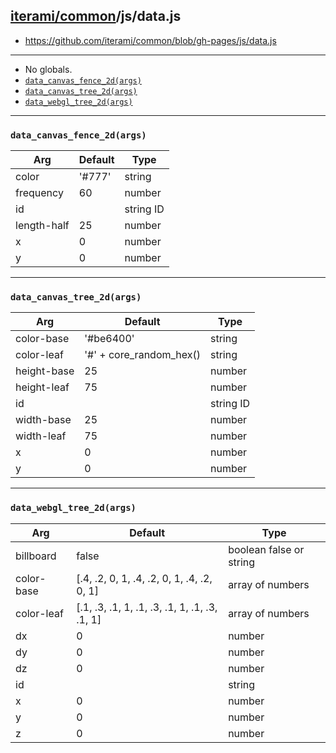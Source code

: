 [iterami/common](https://github.com/iterami/Docs.htm/blob/gh-pages/common/README.md)/js/data.js
-----------------------------------------------------------------------------------------------

* https://github.com/iterami/common/blob/gh-pages/js/data.js

---

* No globals.
* [`data_canvas_fence_2d(args)`](#data_canvas_fence_2dargs)
* [`data_canvas_tree_2d(args)`](#data_canvas_tree_2dargs)
* [`data_webgl_tree_2d(args)`](#data_webgl_tree_2dargs)

---

### `data_canvas_fence_2d(args)`

Arg         | Default | Type
------------|---------|----------
color       | '#777'  | string
frequency   | 60      | number
id          |         | string ID
length-half | 25      | number
x           | 0       | number
y           | 0       | number

---

### `data_canvas_tree_2d(args)`

Arg         | Default                 | Type
------------|-------------------------|----------
color-base  | '#be6400'               | string
color-leaf  | '#' + core_random_hex() | string
height-base | 25                      | number
height-leaf | 75                      | number
id          |                         | string ID
width-base  | 25                      | number
width-leaf  | 75                      | number
x           | 0                       | number
y           | 0                       | number

---

### `data_webgl_tree_2d(args)`

Arg        | Default                                       | Type
-----------|-----------------------------------------------|------------------------
billboard  | false                                         | boolean false or string
color-base | [.4, .2, 0, 1, .4, .2, 0, 1, .4, .2, 0, 1]    | array of numbers
color-leaf | [.1, .3, .1, 1, .1, .3, .1, 1, .1, .3, .1, 1] | array of numbers
dx         | 0                                             | number
dy         | 0                                             | number
dz         | 0                                             | number
id         |                                               | string
x          | 0                                             | number
y          | 0                                             | number
z          | 0                                             | number
